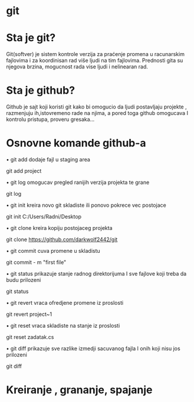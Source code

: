# git

# Sta je git?

Git(softver) je sistem kontrole verzija za praćenje promena u racunarskim fajlovima i za koordinisan rad više ljudi na tim fajlovima. Prednosti gita su njegova brzina, mogucnost rada vise ljudi i nelinearan rad.

# Sta je github?

Github je sajt koji koristi git kako bi omogucio da ljudi postavljaju projekte , razmenjuju ih,istovremeno rade na njima, a pored toga github omogucava I kontrolu pristupa, proveru gresaka…

# Osnovne komande github-a

•	git add dodaje fajl u staging area 

git add project

•	git log omogucav pregled ranijih verzija projekta te grane

git log

•	git init kreira novo git skladiste ili ponovo pokrece vec postojace

git init C:/Users/Radni/Desktop

•	git clone kreira kopiju postojaceg projekta

git clone https://github.com/darkwolf2442/git

•	git commit cuva promene u skladistu

git commit - m "first file"

•	git status prikazuje stanje radnog direktorijuma I sve fajlove koji treba da budu prilozeni

git status

•	git revert vraca ofredjene promene iz proslosti

git revert project~1

•	git reset vraca skladiste na stanje iz proslosti

git reset zadatak.cs

•	git diff prikazuje sve razlike izmedji sacuvanog fajla I onih koji nisu jos prilozeni

git diff

# Kreiranje , grananje, spajanje
